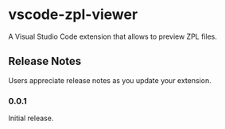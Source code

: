 # vscode-zpl-viewer

A Visual Studio Code extension that allows to preview ZPL files.

## Release Notes

Users appreciate release notes as you update your extension.

### 0.0.1

Initial release.
